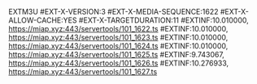 EXTM3U #EXT-X-VERSION:3 #EXT-X-MEDIA-SEQUENCE:1622 #EXT-X-ALLOW-CACHE:YES #EXT-X-TARGETDURATION:11 #EXTINF:10.010000, https://miap.xyz:443/servertools/101_1622.ts #EXTINF:10.010000, https://miap.xyz:443/servertools/101_1623.ts #EXTINF:10.010000, https://miap.xyz:443/servertools/101_1624.ts #EXTINF:10.010000, https://miap.xyz:443/servertools/101_1625.ts #EXTINF:9.743067, https://miap.xyz:443/servertools/101_1626.ts #EXTINF:10.276933, https://miap.xyz:443/servertools/101_1627.ts
